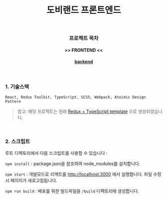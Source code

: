 <h1 align="center">도비랜드 프론트엔드</h1>

<br />

<h3 align="center">프로젝트 목차</h3>
<h4 align="center"> >> FRONTEND << </h4>
<h4 align="center"><a href="https://github.com/dobbyland/dobbyland_backend_express">backend</a></h4>

<br />

### 1. 기술스택
```plaintext
React, Redux Toolkit, TypeScript, SCSS, Webpack, Atoimic Design Pattern
```
> 참고: 해당 프로젝트는 원래 [Redux + TypeScript template](https://redux-toolkit.js.org/introduction/getting-started#using-create-react-app) 으로 생성되었습니다.

<br />

### 2. 스크립트

루트 디렉토리에서 다음 스크립트를 사용할 수 있습니다 :

`npm install` :  package.json을 참조하여 node_modules를 설치합니다.

`npm start` : 개발모드로 리액트를 [http://localhost:3000](http://localhost:3000) 에서 실행합니다. 파일 수정시 페이지가 새로고침됩니다.

`npm run build` : 배포를 위한 빌드파일을 `/build` 디렉토리에 생성합니다.

<br />